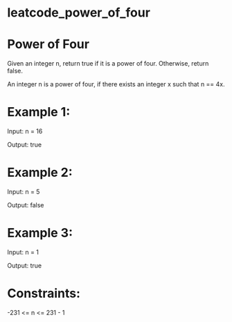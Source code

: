 # leatcode_power_of_four


# Power of Four

Given an integer n, return true if it is a power of four. Otherwise, return false.


An integer n is a power of four, if there exists an integer x such that n == 4x.

 

# Example 1:


Input: n = 16


Output: true


# Example 2:



Input: n = 5


Output: false



# Example 3:

Input: n = 1



Output: true
 


# Constraints:

-231 <= n <= 231 - 1
 

